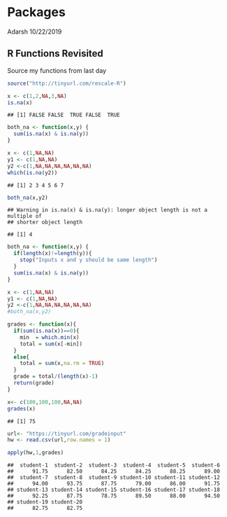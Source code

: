 Packages
================
Adarsh
10/22/2019

## R Functions Revisited

Source my functions from last day

``` r
source("http://tinyurl.com/rescale-R")
```

``` r
x <- c(1,2,NA,3,NA)
is.na(x)
```

    ## [1] FALSE FALSE  TRUE FALSE  TRUE

``` r
both_na <- function(x,y) {
  sum(is.na(x) & is.na(y))
}
```

``` r
x <- c(1,NA,NA)
y1 <- c(1,NA,NA)
y2 <-c(1,NA,NA,NA,NA,NA,NA)
which(is.na(y2))
```

    ## [1] 2 3 4 5 6 7

``` r
both_na(x,y2)
```

    ## Warning in is.na(x) & is.na(y): longer object length is not a multiple of
    ## shorter object length

    ## [1] 4

``` r
both_na <- function(x,y) {
  if(length(x)!=length(y)){
    stop("Inputs x and y should be same length")
  }
  sum(is.na(x) & is.na(y))
}
```

``` r
x <- c(1,NA,NA)
y1 <- c(1,NA,NA)
y2 <-c(1,NA,NA,NA,NA,NA,NA)
#both_na(x,y2)
```

``` r
grades <- function(x){
  if(sum(is.na(x))==0){
    min  = which.min(x)
    total = sum(x[-min])
  }
  else{
    total = sum(x,na.rm = TRUE)
  }
  grade = total/(length(x)-1)
  return(grade)
}
```

``` r
x<- c(100,100,100,NA,NA)
grades(x)
```

    ## [1] 75

``` r
url<- "https://tinyurl.com/gradeinput"
hw <- read.csv(url,row.names = 1)
```

``` r
apply(hw,1,grades)
```

    ##  student-1  student-2  student-3  student-4  student-5  student-6 
    ##      91.75      82.50      84.25      84.25      88.25      89.00 
    ##  student-7  student-8  student-9 student-10 student-11 student-12 
    ##      94.00      93.75      87.75      79.00      86.00      91.75 
    ## student-13 student-14 student-15 student-16 student-17 student-18 
    ##      92.25      87.75      78.75      89.50      88.00      94.50 
    ## student-19 student-20 
    ##      82.75      82.75
